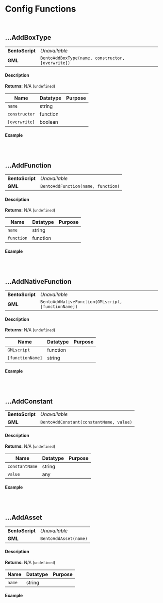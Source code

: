 # Config Functions

&nbsp;

## …AddBoxType

<table>
    <tr>
		<td><b>BentoScript</b></td>
		<td><i>Unavailable</i></td>
    </tr>
    <tr>
		<td><b>GML</b></td>
		<td><code>BentoAddBoxType(name, constructor, [overwrite])</code></td>
    </tr>
</table>

<!-- tabs:start -->

#### **Description**

**Returns:** N/A (`undefined`)

|Name         |Datatype|Purpose                                                     |
|-------------|--------|------------------------------------------------------------|
|`name`       |string  |                                                            |
|`constructor`|function|                                                            |
|`[overwrite]`|boolean |                                                            |

#### **Example**

```gml

```

<!-- tabs:end -->

&nbsp;

## …AddFunction

<table>
    <tr>
		<td><b>BentoScript</b></td>
		<td><i>Unavailable</i></td>
    </tr>
    <tr>
		<td><b>GML</b></td>
		<td><code>BentoAddFunction(name, function)</code></td>
    </tr>
</table>

<!-- tabs:start -->

#### **Description**

**Returns:** N/A (`undefined`)

|Name      |Datatype|Purpose                                                     |
|----------|--------|------------------------------------------------------------|
|`name`    |string  |                                                            |
|`function`|function|                                                            |

#### **Example**

```gml

```

<!-- tabs:end -->

&nbsp;

## …AddNativeFunction

<table>
    <tr>
		<td><b>BentoScript</b></td>
		<td><i>Unavailable</i></td>
    </tr>
    <tr>
		<td><b>GML</b></td>
		<td><code>BentoAddNativeFunction(GMLscript, [functionName])</code></td>
    </tr>
</table>

<!-- tabs:start -->

#### **Description**

**Returns:** N/A (`undefined`)

|Name            |Datatype|Purpose                                                     |
|----------------|--------|------------------------------------------------------------|
|`GMLscript`     |function|                                                            |
|`[functionName]`|string  |                                                            |

#### **Example**

```gml

```

<!-- tabs:end -->

&nbsp;

## …AddConstant

<table>
    <tr>
		<td><b>BentoScript</b></td>
		<td><i>Unavailable</i></td>
    </tr>
    <tr>
		<td><b>GML</b></td>
		<td><code>BentoAddConstant(constantName, value)</code></td>
    </tr>
</table>

<!-- tabs:start -->

#### **Description**

**Returns:** N/A (`undefined`)

|Name          |Datatype|Purpose                                                     |
|--------------|--------|------------------------------------------------------------|
|`constantName`|string  |                                                            |
|`value`       |any     |                                                            |

#### **Example**

```gml

```

<!-- tabs:end -->

&nbsp;

## …AddAsset

<table>
    <tr>
		<td><b>BentoScript</b></td>
		<td><i>Unavailable</i></td>
    </tr>
    <tr>
		<td><b>GML</b></td>
		<td><code>BentoAddAsset(name)</code></td>
    </tr>
</table>

<!-- tabs:start -->

#### **Description**

**Returns:** N/A (`undefined`)

|Name  |Datatype|Purpose                                                     |
|------|--------|------------------------------------------------------------|
|`name`|string  |                                                            |

#### **Example**

```gml

```

<!-- tabs:end -->